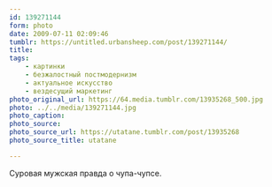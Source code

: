 ```yaml
---
id: 139271144
form: photo
date: 2009-07-11 02:09:46
tumblr: https://untitled.urbansheep.com/post/139271144/
title:
tags:
    - картинки
    - безжалостный постмодернизм
    - актуальное искусство
    - вездесущий маркетинг
photo_original_url: https://64.media.tumblr.com/13935268_500.jpg
photo: ../../media/139271144.jpg
photo_caption:
photo_source:
photo_source_url: https://utatane.tumblr.com/post/13935268
photo_source_title: utatane

---
```


<p>Суровая мужская правда о чупа-чупсе.</p>
